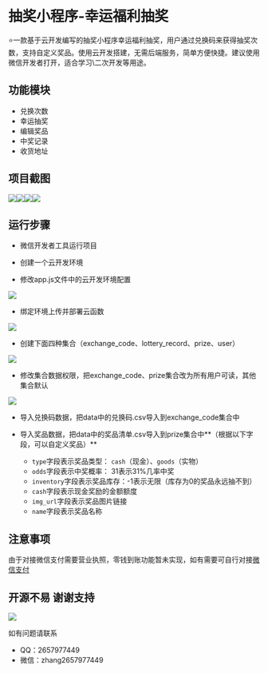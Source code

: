 # 抽奖小程序-幸运福利抽奖

:star:一款基于云开发编写的抽奖小程序幸运福利抽奖，用户通过兑换码来获得抽奖次数，支持自定义奖品。使用云开发搭建，无需后端服务，简单方便快捷。建议使用微信开发者打开，适合学习\二次开发等用途。

## 功能模块

+ 兑换次数
+ 幸运抽奖
+ 编辑奖品
+ 中奖记录
+ 收货地址

## 项目截图

![](https://github.com/zhang2657977442/MyPicGo/blob/master/lottery/%E6%88%AA%E5%9B%BE1.png?raw=true)![](https://github.com/zhang2657977442/MyPicGo/blob/master/lottery/%E6%88%AA%E5%9B%BE2.png?raw=true)![](https://github.com/zhang2657977442/MyPicGo/blob/master/lottery/%E6%88%AA%E5%9B%BE3.png?raw=true)![](https://github.com/zhang2657977442/MyPicGo/blob/master/lottery/%E6%88%AA%E5%9B%BE4.png?raw=true)

## 运行步骤

+ 微信开发者工具运行项目
+ 创建一个云开发环境

+  修改app.js文件中的云开发环境配置

![](https://github.com/zhang2657977442/MyPicGo/blob/master/lottery/envid.png?raw=true)

+ 绑定环境上传并部署云函数

![](https://github.com/zhang2657977442/MyPicGo/blob/master/lottery/%E4%B8%8A%E4%BC%A0%E4%BA%91%E5%87%BD%E6%95%B0.png?raw=true)

+ 创建下面四种集合（exchange_code、lottery_record、prize、user）

![](https://github.com/zhang2657977442/MyPicGo/blob/master/lottery/%E5%88%9B%E5%BB%BA%E9%9B%86%E5%90%88.png?raw=true)

+ 修改集合数据权限，把exchange_code、prize集合改为所有用户可读，其他集合默认

![](https://github.com/zhang2657977442/MyPicGo/blob/master/lottery/%E4%BF%AE%E6%94%B9%E6%9D%83%E9%99%90.png?raw=true)

+ 导入兑换码数据，把data中的兑换码.csv导入到exchange_code集合中

+ 导入奖品数据，把data中的奖品清单.csv导入到prize集合中**（根据以下字段，可以自定义奖品）**
    + `type`字段表示奖品类型： `cash`（现金）、`goods`（实物）
    + `odds`字段表示中奖概率： 31表示31%几率中奖
    + `inventory`字段表示奖品库存：-1表示无限（库存为0的奖品永远抽不到）
    + `cash`字段表示现金奖励的金额额度
    + `img_url`字段表示奖品图片链接
    + `name`字段表示奖品名称


## 注意事项

由于对接微信支付需要营业执照，零钱到账功能暂未实现，如有需要可自行对接[微信支付](https://pay.weixin.qq.com/)


## 开源不易 谢谢支持

![](https://raw.githubusercontent.com/zhang2657977442/MyPicGo/master/other/%E8%B5%9E%E8%B5%8F%E7%A0%81.jpg)

如有问题请联系
+ QQ：2657977449 
+ 微信：zhang2657977449


